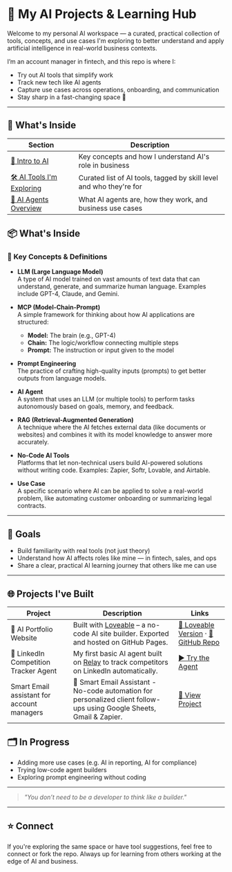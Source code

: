 # 🤖 My AI Projects & Learning Hub

Welcome to my personal AI workspace — a curated, practical collection of tools, concepts, and use cases I'm exploring to better understand and apply artificial intelligence in real-world business contexts.

I’m an account manager in fintech, and this repo is where I:
- Try out AI tools that simplify work
- Track new tech like AI agents
- Capture use cases across operations, onboarding, and communication
- Stay sharp in a fast-changing space 🚀

---

## 📁 What's Inside

| Section | Description |
|--------|-------------|
| [🧠 Intro to AI](./intro-to-ai.md) | Key concepts and how I understand AI's role in business |
| [🛠️ AI Tools I'm Exploring](./ai-tools.md) | Curated list of AI tools, tagged by skill level and who they're for |
| [🤖 AI Agents Overview](./ai-agents.md) | What AI agents are, how they work, and business use cases |

## 📦 What's Inside

### 🧠 Key Concepts & Definitions

- **LLM (Large Language Model)**  
  A type of AI model trained on vast amounts of text data that can understand, generate, and summarize human language. Examples include GPT-4, Claude, and Gemini.

- **MCP (Model-Chain-Prompt)**  
  A simple framework for thinking about how AI applications are structured:  
  - **Model:** The brain (e.g., GPT-4)  
  - **Chain:** The logic/workflow connecting multiple steps  
  - **Prompt:** The instruction or input given to the model

- **Prompt Engineering**  
  The practice of crafting high-quality inputs (prompts) to get better outputs from language models.

- **AI Agent**  
  A system that uses an LLM (or multiple tools) to perform tasks autonomously based on goals, memory, and feedback.

- **RAG (Retrieval-Augmented Generation)**  
  A technique where the AI fetches external data (like documents or websites) and combines it with its model knowledge to answer more accurately.

- **No-Code AI Tools**  
  Platforms that let non-technical users build AI-powered solutions without writing code. Examples: Zapier, Softr, Lovable, and Airtable.

- **Use Case**  
  A specific scenario where AI can be applied to solve a real-world problem, like automating customer onboarding or summarizing legal contracts.

---



## 🎯 Goals

- Build familiarity with real tools (not just theory)
- Understand how AI affects roles like mine — in fintech, sales, and ops
- Share a clear, practical AI learning journey that others like me can use

---
## 🌐 Projects I've Built

| Project | Description | Links |
|---------|-------------|-------|
| 💜 AI Portfolio Website | Built with [Loveable](https://lovelace.studio/) – a no-code AI site builder. Exported and hosted on GitHub Pages. | [🔗 Loveable Version](https://quarterlife-life-compass.lovable.app/) · [📁 GitHub Repo](https://github.com/kkeerthana-23/quarterlife-life-compass) |
| 🤖 LinkedIn Competition Tracker Agent | My first basic AI agent built on [Relay](https://www.relay.app/) to track competitors on LinkedIn automatically. | [▶️ Try the Agent](https://run.relay.app/shared/linkedin-competition-tracker-j6sK1Wj6ucci) |
|Smart Email assistant for account managers| 💌 Smart Email Assistant -  No-code automation for personalized client follow-ups using Google Sheets, Gmail & Zapier. | [📄 View Project](smart-email-assistant.md) |






## 🗂️ In Progress

- Adding more use cases (e.g. AI in reporting, AI for compliance)
- Trying low-code agent builders
- Exploring prompt engineering without coding

---

> _"You don’t need to be a developer to think like a builder."_

---

## ⭐️ Connect

If you're exploring the same space or have tool suggestions, feel free to connect or fork the repo. Always up for learning from others working at the edge of AI and business.


